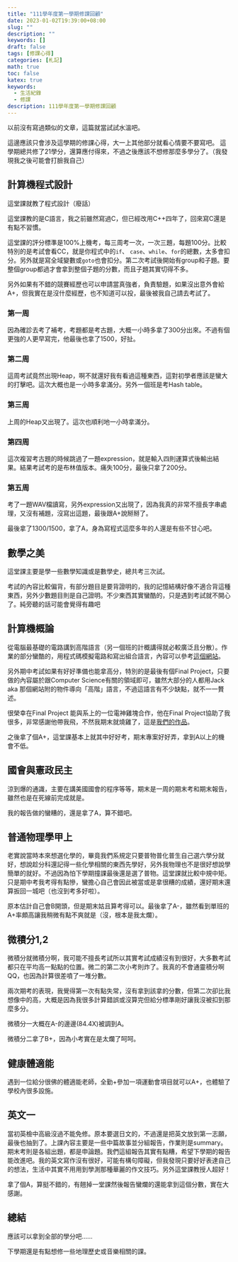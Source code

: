 ```yaml
---
title: "111學年度第一學期修課回顧"
date: 2023-01-02T19:39:00+08:00
slug: ""
description: ""
keywords: []
draft: false
tags: [修課心得]
categories: [札記]
math: true
toc: false
katex: true
keywords:
  - 生活紀錄
  - 修課
description: 111學年度第一學期修課回顧
---
```

以前沒有寫過類似的文章，這篇就當試試水溫吧。

這邊應該只會涉及這學期的修課心得，大一上其他部分就看心情要不要寫吧。
這學期總共修了21學分，還算應付得來，不過之後應該不想修那麼多學分了。（我發現我之後可能會打臉我自己）

## 計算機程式設計

這堂課就教了程式設計（廢話）

這堂課教的是C語言，我之前雖然寫過C，但已經改用C++四年了，回來寫C還是有點不習慣。

這堂課的評分標準是100%上機考，每三周考一次，一次三題，每題100分。比較特別的是考試會看CC，就是你程式中的`if`、 `case`、`while`、`for`的總數，太多會扣分。另外就是寫全域變數或`goto`也會扣分。第二次考試後開始有group和子題。要整個group都過才會拿到整個子題的分數，而且子題其實切得不多。

另外如果有不錯的競賽經歷也可以申請當真強者，負責驗題，如果沒出意外會給A+，但我實在是沒什麼經歷，也不知道可以投，最後被我自己請去考試了。

### 第一周

因為確診去考了補考，考題都是考古題，大概一小時多拿了300分出來。不過有個更強的人更早寫完，他最後也拿了1500，好扯。

### 第二周

這周考試竟然出現Heap，啊不就還好我有看過這種東西，這對初學者應該是蠻大的打擊吧。這次大概也是一小時多拿滿分。另外一個班是考Hash table。

### 第三周

上周的Heap又出現了。這次也順利地一小時拿滿分。

### 第四周

這次複習考古題的時候跳過了一題expression，就是輸入四則運算式後輸出結果。結果考試考的是布林值版本。痛失100分，最後只拿了200分。

### 第五周

考了一題WAV檔讀寫，另外expression又出現了，因為我真的非常不擅長字串處理，又沒有補題，沒寫出這題，最後跟A+說掰掰了。

最後拿了1300/1500，拿了A，身為寫程式這麼多年的人還是有些不甘心吧。

## 數學之美

這堂課主要是學一些數學知識或是數學史，總共考三次試。

考試的內容比較偏背，有部分題目是要背證明的，我的記憶結構好像不適合背這種東西，另外少數題目則是自己證明。不少東西其實蠻酷的，只是遇到考試就不開心了。純旁聽的話可能會覺得有趣吧

## 計算機概論

從電腦最基礎的電路講到高階語言（另一個班的計概講得就必較廣泛且分散）。作業的部分蠻酷的，用程式碼模擬電路和寫出組合語言，內容可以參考[這個網站](https://www.nand2tetris.org/)。

另外期中考試如果有好好準備也能拿高分，特別的是最後有個Final Project，只要做的內容屬於跟Computer Science有關的領域即可，雖然大部分的人都用Jack aka 那個網站附的物件導向「高階」語言，不過這語言有不少缺點，就不一一贅述。

很榮幸在Final Project 能與系上的一位電神雞塊合作，他在Final Project協助了我很多，非常感謝他帶我飛，不然我期末就燒雞了，這是[我們的作品](https://github.com/rk42745417/jack_shooting_game)。

之後拿了個A+，這堂課基本上就其中好好考，期末專案好好弄，拿到A以上的機會不低。

## 國會與憲政民主

涼到爆的通識，主要在講美國國會的程序等等，期末是一周的期末考和期末報告，雖然也是在死線前完成就是。

我的報告做的蠻糟的，還是拿了A，算不錯吧。

## 普通物理學甲上

老實說當時本來想選化學的，畢竟我們系規定只要普物普化普生自己選六學分就好，想說趁分科還記得一些化學相關的東西先學好，另外我物理也不是很好想說學簡單的就好。不過因為怕下學期撞課最後還是選了普物。這堂課就比較中規中矩。只是期中考我考得有點慘，蠻擔心自己會因此被當或是拿很糟的成績，還好期末還算扳回一城吧（也沒到考多好啦）。

原本估計自己會B開頭，但是期末姑且算考得可以。最後拿了A-，雖然看到單班的A+率頗高讓我稍微有點不爽就是（沒，根本是我太爛）。

## 微積分1,2

微積分就微積分啊，我可能不擅長考試所以其實考試成績沒有到很好，大多數考試都只在平均高一點點的位置。微二的第二次小考則炸了。我真的不會通靈積分啊QQ，也因為計算很差噴了一堆分數。

兩次期考的表現，我覺得第一次有點失常，沒有拿到該拿的分數，但第二次卻比我想像中的高，大概是因為我很多計算錯誤或沒算完但給分標準剛好讓我沒被扣到那麼多分。

微積分一大概在A-的邊邊(84.4X)被調到A。

微積分二拿了B+，因為小考實在是太爛了呵呵。

## 健康體適能

遇到一位給分很佛的體適能老師，全勤+參加一項運動會項目就可以A+，也體驗了學校內很多設施。

## 英文一

當初英檢中高級沒過不能免修。原本要選日文的，不過還是把英文放到第一志願，最後也抽到了。上課內容主要是一些中篇故事並分組報告，作業則是summary。期末考則是各組出題，都是申論題。我們這組報告其實有點糟，希望下學期的報告能改進吧。我的英文寫作沒有很好，可能有構句障礙，但我發現只要好好表達自己的想法，生活中其實不用用到學測那種華麗的作文技巧。另外這堂課教授人超好！

拿了個A，算挺不錯的，有翹掉一堂課然後報告蠻爛的還能拿到這個分數，實在大感謝。

## 總結

應該可以拿到全部的學分吧......

下學期還是有點想修一些地理歷史或音樂相關的課。